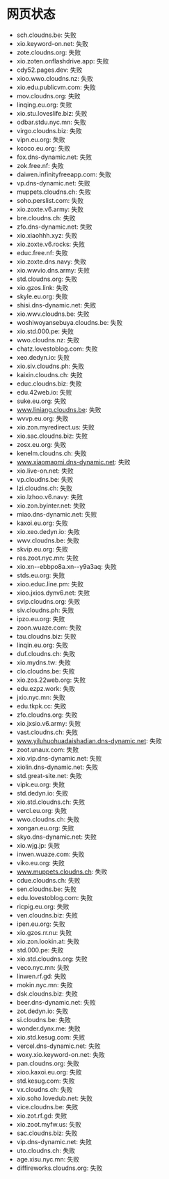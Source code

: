 # 网页状态
- sch.cloudns.be: 失败
- xio.keyword-on.net: 失败
- zote.cloudns.org: 失败
- xio.zoten.onflashdrive.app: 失败
- cdy52.pages.dev: 失败
- xioo.wwo.cloudns.nz: 失败
- xio.edu.publicvm.com: 失败
- mov.cloudns.org: 失败
- linqing.eu.org: 失败
- xio.stu.loveslife.biz: 失败
- odbar.stdu.nyc.mn: 失败
- virgo.cloudns.biz: 失败
- vipn.eu.org: 失败
- kcoco.eu.org: 失败
- fox.dns-dynamic.net: 失败
- zok.free.nf: 失败
- daiwen.infinityfreeapp.com: 失败
- vp.dns-dynamic.net: 失败
- muppets.cloudns.ch: 失败
- soho.perslist.com: 失败
- xio.zoxte.v6.army: 失败
- bre.cloudns.ch: 失败
- zfo.dns-dynamic.net: 失败
- xio.xiaohhh.xyz: 失败
- xio.zoxte.v6.rocks: 失败
- educ.free.nf: 失败
- xio.zoxte.dns.navy: 失败
- xio.wwvio.dns.army: 失败
- std.cloudns.org: 失败
- xio.gzos.link: 失败
- skyle.eu.org: 失败
- shisi.dns-dynamic.net: 失败
- xio.wwv.cloudns.be: 失败
- woshiwoyansebuya.cloudns.be: 失败
- xio.std.000.pe: 失败
- wwo.cloudns.nz: 失败
- chatz.lovestoblog.com: 失败
- xeo.dedyn.io: 失败
- xio.siv.cloudns.ph: 失败
- kaixin.cloudns.ch: 失败
- educ.cloudns.biz: 失败
- edu.42web.io: 失败
- suke.eu.org: 失败
- www.liniang.cloudns.be: 失败
- wvvp.eu.org: 失败
- xio.zon.myredirect.us: 失败
- xio.sac.cloudns.biz: 失败
- zosx.eu.org: 失败
- kenelm.cloudns.ch: 失败
- www.xiaomaomi.dns-dynamic.net: 失败
- xio.live-on.net: 失败
- vp.cloudns.be: 失败
- lzi.cloudns.ch: 失败
- xio.lzhoo.v6.navy: 失败
- xio.zon.byinter.net: 失败
- miao.dns-dynamic.net: 失败
- kaxoi.eu.org: 失败
- xio.xeo.dedyn.io: 失败
- wwv.cloudns.be: 失败
- skvip.eu.org: 失败
- res.zoot.nyc.mn: 失败
- xio.xn--ebbpo8a.xn--y9a3aq: 失败
- stds.eu.org: 失败
- xioo.educ.line.pm: 失败
- xioo.jxios.dynv6.net: 失败
- svip.cloudns.org: 失败
- siv.cloudns.ph: 失败
- ipzo.eu.org: 失败
- zoon.wuaze.com: 失败
- tau.cloudns.biz: 失败
- linqin.eu.org: 失败
- duf.cloudns.ch: 失败
- xio.mydns.tw: 失败
- clo.cloudns.be: 失败
- xio.zos.22web.org: 失败
- edu.ezpz.work: 失败
- jxio.nyc.mn: 失败
- edu.tkpk.cc: 失败
- zfo.cloudns.org: 失败
- xio.jxsio.v6.army: 失败
- vast.cloudns.ch: 失败
- www.yiluhuohuadaishadian.dns-dynamic.net: 失败
- zoot.unaux.com: 失败
- xio.vip.dns-dynamic.net: 失败
- xiolin.dns-dynamic.net: 失败
- std.great-site.net: 失败
- vipk.eu.org: 失败
- std.dedyn.io: 失败
- xio.std.cloudns.ch: 失败
- vercl.eu.org: 失败
- wwo.cloudns.ch: 失败
- xongan.eu.org: 失败
- skyo.dns-dynamic.net: 失败
- xio.wjg.jp: 失败
- inwen.wuaze.com: 失败
- viko.eu.org: 失败
- www.muppets.cloudns.ch: 失败
- cdue.cloudns.ch: 失败
- sen.cloudns.be: 失败
- edu.lovestoblog.com: 失败
- ricpig.eu.org: 失败
- ven.cloudns.biz: 失败
- ipen.eu.org: 失败
- xio.gzos.rr.nu: 失败
- xio.zon.lookin.at: 失败
- std.000.pe: 失败
- xio.std.cloudns.org: 失败
- veco.nyc.mn: 失败
- linwen.rf.gd: 失败
- mokin.nyc.mn: 失败
- dsk.cloudns.biz: 失败
- beer.dns-dynamic.net: 失败
- zot.dedyn.io: 失败
- si.cloudns.be: 失败
- wonder.dynx.me: 失败
- xio.std.kesug.com: 失败
- vercel.dns-dynamic.net: 失败
- woxy.xio.keyword-on.net: 失败
- pan.cloudns.org: 失败
- xioo.kaxoi.eu.org: 失败
- std.kesug.com: 失败
- vx.cloudns.ch: 失败
- xio.soho.lovedub.net: 失败
- vice.cloudns.be: 失败
- xio.zot.rf.gd: 失败
- xio.zoot.myfw.us: 失败
- sac.cloudns.biz: 失败
- vip.dns-dynamic.net: 失败
- uto.cloudns.ch: 失败
- age.xisu.nyc.mn: 失败
- diffireworks.cloudns.org: 失败

